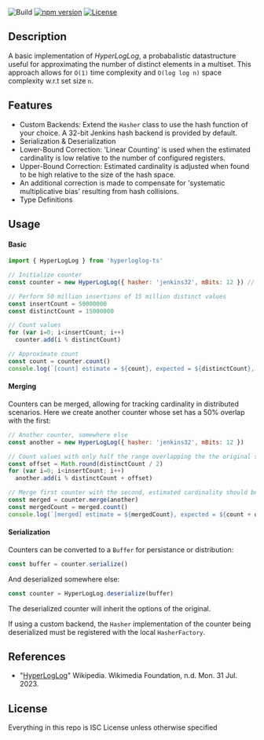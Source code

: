 ![Build](https://github.com/wsiegenthaler/hyperloglog-ts/actions/workflows/build.yml/badge.svg)
[![npm version](https://badge.fury.io/js/hyperloglog-ts.svg)](https://www.npmjs.com/package/hyperloglog-ts)
[![License](https://img.shields.io/badge/License-ISC-blue.svg)](https://opensource.org/licenses/ISC)

## Description

A basic implementation of *HyperLogLog*, a probabalistic datastructure useful for approximating the number of distinct elements in a multiset. This approach allows for `O(1)` time complexity and `O(log log n)` space complexity w.r.t set size `n`.

## Features

* Custom Backends: Extend the `Hasher` class to use the hash function of your choice. A 32-bit Jenkins hash backend is provided by default.
* Serialization & Deserialization
* Lower-Bound Correction: 'Linear Counting' is used when the estimated cardinality is low relative to the number of configured registers.
* Upper-Bound Correction: Estimated cardinality is adjusted when found to be high relative to the size of the hash space.
* An additional correction is made to compensate for 'systematic multiplicative bias' resulting from hash collisions.
* Type Definitions

## Usage

#### Basic

```js
import { HyperLogLog } from 'hyperloglog-ts'

// Initialize counter
const counter = new HyperLogLog({ hasher: 'jenkins32', mBits: 12 }) // 12-bit register index = 4096 registers

// Perform 50 million insertions of 15 million distinct values
const insertCount = 50000000
const distinctCount = 15000000

// Count values
for (var i=0; i<insertCount; i++)
  counter.add(i % distinctCount)

// Approximate count
const count = counter.count()
console.log(`[count] estimate = ${count}, expected = ${distinctCount}, error = ${count - distinctCount}`)
```

#### Merging

Counters can be merged, allowing for tracking cardinality in distributed scenarios. Here we create another counter
whose set has a 50% overlap with the first:

```js
// Another counter, somewhere else
const another = new HyperLogLog({ hasher: 'jenkins32', mBits: 12 })

// Count values with only half the range overlapping the the original set
const offset = Math.round(distinctCount / 2)
for (var i=0; i<insertCount; i++)
  another.add(i % distinctCount + offset)

// Merge first counter with the second, estimated cardinality should be 1.5x the original
const merged = counter.merge(another)
const mergedCount = merged.count()
console.log(`[merged] estimate = ${mergedCount}, expected = ${count + offset}, error = ${mergedCount - count - offset}`)
```

#### Serialization

Counters can be converted to a `Buffer` for persistance or distribution:

```js
const buffer = counter.serialize()
```

And deserialized somewhere else:

```js
const counter = HyperLogLog.deserialize(buffer)
```

The deserialized counter will inherit the options of the original.

If using a custom backend, the `Hasher` implementation of the counter being deserialized must be registered with the local `HasherFactory`.

## References

* "[HyperLogLog](http://en.wikipedia.org/wiki/HyperLogLog)" Wikipedia. Wikimedia Foundation, n.d. Mon. 31 Jul. 2023.

## License

Everything in this repo is ISC License unless otherwise specified